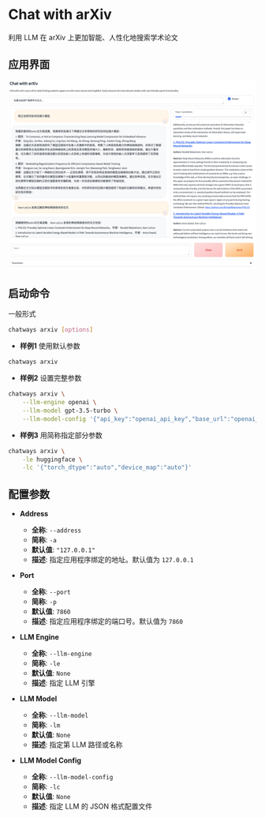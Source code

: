 # Chat with arXiv

利用 LLM 在 arXiv 上更加智能、人性化地搜索学术论文

## 应用界面

![chat_with_arxiv](figures/chat_with_arxiv.png)

## 启动命令

一般形式

```bash
chatways arxiv [options]
```

- **样例1** 使用默认参数

```bash
chatways arxiv
```

- **样例2** 设置完整参数

```bash
chatways arxiv \
    --llm-engine openai \
    --llm-model gpt-3.5-turbo \
    --llm-model-config '{"api_key":"openai_api_key","base_url":"openai_base_url"}'
```

- **样例3** 用简称指定部分参数

```bash
chatways arxiv \
    -le huggingface \
    -lc '{"torch_dtype":"auto","device_map":"auto"}'
```

## 配置参数

- **Address**
  - **全称**: `--address`
  - **简称**: `-a`
  - **默认值**: `"127.0.0.1"`
  - **描述**: 指定应用程序绑定的地址。默认值为 `127.0.0.1`

- **Port**
  - **全称**: `--port`
  - **简称**: `-p`
  - **默认值**: `7860`
  - **描述**: 指定应用程序绑定的端口号。默认值为 `7860`

- **LLM Engine**
  - **全称**: `--llm-engine`
  - **简称**: `-le`
  - **默认值**: `None`
  - **描述**: 指定 LLM 引擎

- **LLM Model**
  - **全称**: `--llm-model`
  - **简称**: `-lm`
  - **默认值**: `None`
  - **描述**: 指定第 LLM 路径或名称

- **LLM Model Config**
  - **全称**: `--llm-model-config`
  - **简称**: `-lc`
  - **默认值**: `None`
  - **描述**: 指定 LLM 的 JSON 格式配置文件
